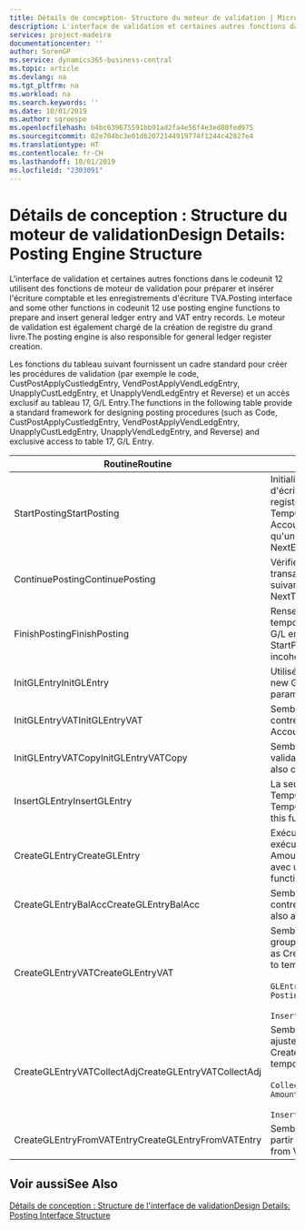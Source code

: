 ```yaml
---
title: Détails de conception- Structure du moteur de validation | Microsoft Docs
description: L'interface de validation et certaines autres fonctions dans le codeunit 12 utilisent des fonctions de moteur de validation pour préparer et insérer l'écriture comptable et les enregistrements d'écriture TVA. Le moteur de validation est également chargé de la création de registre du grand livre.
services: project-madeira
documentationcenter: ''
author: SorenGP
ms.service: dynamics365-business-central
ms.topic: article
ms.devlang: na
ms.tgt_pltfrm: na
ms.workload: na
ms.search.keywords: ''
ms.date: 10/01/2019
ms.author: sgroespe
ms.openlocfilehash: b4bc639675591bb91ad2fa4e56f4e3ed88fed975
ms.sourcegitcommit: 02e704bc3e01d62072144919774f1244c42827e4
ms.translationtype: HT
ms.contentlocale: fr-CH
ms.lasthandoff: 10/01/2019
ms.locfileid: "2303091"
---
```

# <a name="design-details-posting-engine-structure"></a><span data-ttu-id="bb519-104">Détails de conception : Structure du moteur de validation</span><span class="sxs-lookup"><span data-stu-id="bb519-104">Design Details: Posting Engine Structure</span></span>
<span data-ttu-id="bb519-105">L'interface de validation et certaines autres fonctions dans le codeunit 12 utilisent des fonctions de moteur de validation pour préparer et insérer l'écriture comptable et les enregistrements d'écriture TVA.</span><span class="sxs-lookup"><span data-stu-id="bb519-105">Posting interface and some other functions in codeunit 12 use posting engine functions to prepare and insert general ledger entry and VAT entry records.</span></span> <span data-ttu-id="bb519-106">Le moteur de validation est également chargé de la création de registre du grand livre.</span><span class="sxs-lookup"><span data-stu-id="bb519-106">The posting engine is also responsible for general ledger register creation.</span></span>  
  
 <span data-ttu-id="bb519-107">Les fonctions du tableau suivant fournissent un cadre standard pour créer les procédures de validation (par exemple le code, CustPostApplyCustledgEntry, VendPostApplyVendLedgEntry, UnapplyCustLedgEntry, et UnapplyVendLedgEntry et Reverse) et un accès exclusif au tableau 17, G/L Entry.</span><span class="sxs-lookup"><span data-stu-id="bb519-107">The functions in the following table provide a standard framework for designing posting procedures (such as Code, CustPostApplyCustledgEntry, VendPostApplyVendLedgEntry, UnapplyCustLedgEntry, UnapplyVendLedgEntry, and Reverse) and exclusive access to table 17, G/L Entry.</span></span>  
  
|<span data-ttu-id="bb519-108">Routine</span><span class="sxs-lookup"><span data-stu-id="bb519-108">Routine</span></span>|<span data-ttu-id="bb519-109">Désignation</span><span class="sxs-lookup"><span data-stu-id="bb519-109">Description</span></span>|  
|-------------|---------------------------------------|  
|<span data-ttu-id="bb519-110">StartPosting</span><span class="sxs-lookup"><span data-stu-id="bb519-110">StartPosting</span></span>|<span data-ttu-id="bb519-111">Initialise le tampon de validation TempGLEntryBuf, verrouille les tableaix d'écriture comptable et écriture TVA, et initialise la période de comptabilité, le registre de comptabilité et le taux de change.</span><span class="sxs-lookup"><span data-stu-id="bb519-111">Initializes posting buffer TempGLEntryBuf, locks G/L Entry and VAT Entry tables, and initializes Accounting Period, G/L Register, and Exchange Rate.</span></span> <span data-ttu-id="bb519-112">Ne devrait être appelé qu'une fois, alors NextEntryNo est 0.</span><span class="sxs-lookup"><span data-stu-id="bb519-112">Should be called only once, then NextEntryNo is 0.</span></span>|  
|<span data-ttu-id="bb519-113">ContinuePosting</span><span class="sxs-lookup"><span data-stu-id="bb519-113">ContinuePosting</span></span>|<span data-ttu-id="bb519-114">Vérifie et valide la TVA sur encaissement pour le précédent incrément de transaction NextTransactionNo et prépare la validation de la ligne suivante.</span><span class="sxs-lookup"><span data-stu-id="bb519-114">Checks and posts unrealized VAT for previous transaction increment NextTransactionNo and prepares post of next line.</span></span>|  
|<span data-ttu-id="bb519-115">FinishPosting</span><span class="sxs-lookup"><span data-stu-id="bb519-115">FinishPosting</span></span>|<span data-ttu-id="bb519-116">Renseigne la validation en insérant des écritures comptables à partir de tampon temporaire dans le tableau de base de données.</span><span class="sxs-lookup"><span data-stu-id="bb519-116">Completes posting by inserting G/L entries from temporary buffer into database table.</span></span> <span data-ttu-id="bb519-117">Toujours utilisé avec StartPosting.</span><span class="sxs-lookup"><span data-stu-id="bb519-117">Always used together with StartPosting.</span></span> <span data-ttu-id="bb519-118">Vérifie les incohérences.</span><span class="sxs-lookup"><span data-stu-id="bb519-118">Checks for inconsistencies.</span></span>|  
|<span data-ttu-id="bb519-119">InitGLEntry</span><span class="sxs-lookup"><span data-stu-id="bb519-119">InitGLEntry</span></span>|<span data-ttu-id="bb519-120">Utilisé pour lancer la nouvelle écriture comptable pour Gen.</span><span class="sxs-lookup"><span data-stu-id="bb519-120">Used to initialize new G/L entry for Gen.</span></span> <span data-ttu-id="bb519-121">Jnl Line.</span><span class="sxs-lookup"><span data-stu-id="bb519-121">Jnl Line.</span></span> <span data-ttu-id="bb519-122">Retourne GLEntry comme paramètre.</span><span class="sxs-lookup"><span data-stu-id="bb519-122">Returns GLEntry as parameter.</span></span>|  
|<span data-ttu-id="bb519-123">InitGLEntryVAT</span><span class="sxs-lookup"><span data-stu-id="bb519-123">InitGLEntryVAT</span></span>|<span data-ttu-id="bb519-124">Semblable à InitGLEntry, mais affecte également Numéro de compte contrepartie et SummarizeVAT.</span><span class="sxs-lookup"><span data-stu-id="bb519-124">Same as InitGLEntry, but also assigns Bal. Account No. and SummarizeVAT.</span></span>|  
|<span data-ttu-id="bb519-125">InitGLEntryVATCopy</span><span class="sxs-lookup"><span data-stu-id="bb519-125">InitGLEntryVATCopy</span></span>|<span data-ttu-id="bb519-126">Semblable à InitGLEntryVAT, mais copie également les données des groupes de validation de l'écriture TVA avant SummarizeVAT.</span><span class="sxs-lookup"><span data-stu-id="bb519-126">Similar to InitGLEntryVAT, but also copies posting groups data from VAT Entry before SummarizeVAT.</span></span>|  
|<span data-ttu-id="bb519-127">InsertGLEntry</span><span class="sxs-lookup"><span data-stu-id="bb519-127">InsertGLEntry</span></span>|<span data-ttu-id="bb519-128">La seule fonction qui insère l'écriture comptable dans le tableau TempGLEntryBuf global.</span><span class="sxs-lookup"><span data-stu-id="bb519-128">The only function that inserts G/L entry into global TempGLEntryBuf table.</span></span> <span data-ttu-id="bb519-129">Utilisez toujours cette fonction pour insérer.</span><span class="sxs-lookup"><span data-stu-id="bb519-129">Always use this function for insert.</span></span>|  
|<span data-ttu-id="bb519-130">CreateGLEntry</span><span class="sxs-lookup"><span data-stu-id="bb519-130">CreateGLEntry</span></span>|<span data-ttu-id="bb519-131">Exécute InitGLEntry, affecte le montant des devises supplémentaires, puis exécute InsertGLEntry.</span><span class="sxs-lookup"><span data-stu-id="bb519-131">Performs an InitGLEntry, assigns Additional Currency Amount, and then performs InsertGLEntry.</span></span> <span data-ttu-id="bb519-132">Remplace plusieurs lignes de code avec un seul appel de fonction.</span><span class="sxs-lookup"><span data-stu-id="bb519-132">Replaces several lines of code with a single function call.</span></span>|  
|<span data-ttu-id="bb519-133">CreateGLEntryBalAcc</span><span class="sxs-lookup"><span data-stu-id="bb519-133">CreateGLEntryBalAcc</span></span>|<span data-ttu-id="bb519-134">Semblable à CreateGLEntry, mais affecte également Type de compte contrepartie et Numéro de compte contrepartie.</span><span class="sxs-lookup"><span data-stu-id="bb519-134">Same as CreateGLEntry, but also assigns Bal. Account Type and Bal. Account No.</span></span>|  
|<span data-ttu-id="bb519-135">CreateGLEntryVAT</span><span class="sxs-lookup"><span data-stu-id="bb519-135">CreateGLEntryVAT</span></span>|<span data-ttu-id="bb519-136">Semblable à CreateGLEntry, mais avec le traitement supplémentaire pour les groupes de validation et l'enregistrement sur un tampon TVA temporaire :</span><span class="sxs-lookup"><span data-stu-id="bb519-136">Same as CreateGLEntry, but with additional processing for posting groups and saving to temporary VAT buffer:</span></span><br /><br /> `GLEntry.CopyPostingGroupsFromDtldCVBuf(DtldCVLedgEntryBuf,GenJnlLine."Gen. Posting Type");`<br /><br /> `InsertVATEntriesFromTemp(DtldCVLedgEntryBuf,GLEntry);`|  
|<span data-ttu-id="bb519-137">CreateGLEntryVATCollectAdj</span><span class="sxs-lookup"><span data-stu-id="bb519-137">CreateGLEntryVATCollectAdj</span></span>|<span data-ttu-id="bb519-138">Semblable à CreateGLEntry, mais avec la collection supplémentaire des ajustements et l'enregistrement sur un tampon TVA temporaire :</span><span class="sxs-lookup"><span data-stu-id="bb519-138">Same as CreateGLEntry, but with additional collection of adjustments and saving to temporary VAT buffer:</span></span><br /><br /> `CollectAdjustment(AdjAmount,GLEntry.Amount,GLEntry."Additional-Currency Amount",OriginalDateSet);`<br /><br /> `InsertVATEntriesFromTemp(DtldCVLedgEntryBuf,GLEntry);`|  
|<span data-ttu-id="bb519-139">CreateGLEntryFromVATEntry</span><span class="sxs-lookup"><span data-stu-id="bb519-139">CreateGLEntryFromVATEntry</span></span>|<span data-ttu-id="bb519-140">Semblable à CreateGLEntry, mais copie également les groupes de validation à partir de l'écriture TVA.</span><span class="sxs-lookup"><span data-stu-id="bb519-140">Same as CreateGLEntry, but also copies posting groups from VAT entry.</span></span>|  
  
## <a name="see-also"></a><span data-ttu-id="bb519-141">Voir aussi</span><span class="sxs-lookup"><span data-stu-id="bb519-141">See Also</span></span>  
 [<span data-ttu-id="bb519-142">Détails de conception : Structure de l'interface de validation</span><span class="sxs-lookup"><span data-stu-id="bb519-142">Design Details: Posting Interface Structure</span></span>](design-details-posting-interface-structure.md)